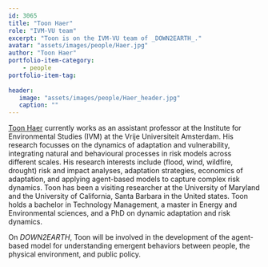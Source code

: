 ```yaml
---
id: 3065
title: "Toon Haer"
role: "IVM-VU team"
excerpt: "Toon is on the IVM-VU team of _DOWN2EARTH_."
avatar: "assets/images/people/Haer.jpg"
author: "Toon Haer"
portfolio-item-category:
    - people
portfolio-item-tag:
    
header:
   image: "assets/images/people/Haer_header.jpg"
   caption: ""
---
```


[Toon Haer](https://research.vu.nl/en/persons/toon-haer) currently works as an assistant professor at the Institute for Environmental Studies (IVM) at the Vrije Universiteit Amsterdam. His research focusses on the dynamics of adaptation and vulnerability, integrating natural and behavioural processes in risk models across different scales. His research interests include (flood, wind, wildfire, drought) risk and impact analyses, adaptation strategies, economics of adaptation, and applying agent-based models to capture complex risk dynamics. Toon has been a visiting researcher at the University of Maryland and the University of California, Santa Barbara in the United states. Toon holds a bachelor in Technology Management, a master in Energy and Environmental sciences, and a PhD on dynamic adaptation and risk dynamics.

On _DOWN2EARTH_, Toon will be involved in the development of the agent-based model for understanding emergent behaviors between people, the physical environment, and public policy.